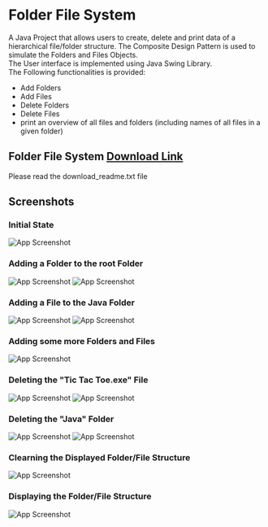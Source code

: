 # Folder File System
A Java Project that allows users to create, delete and print data of a hierarchical file/folder structure. The Composite Design Pattern is used to simulate the Folders and Files Objects.
\
The User interface is implemented using Java Swing Library. 
\
The Following functionalities is provided:
- Add Folders
- Add Files
- Delete Folders
- Delete Files
- print an overview of all files and folders (including names of all files in a given folder)

## Folder File System [Download Link](https://drive.google.com/drive/folders/1fmneL0-oHNxlZq6vOSu9D11s5ogcYy2x?usp=sharing)
Please read the download_readme.txt file

## Screenshots

### Initial State
![App Screenshot](https://github.com/youssef-gerges-ramzy-mokhtar/Folder-File-System/blob/main/Screenshots/1.png?raw=true)

### Adding a Folder to the root Folder
![App Screenshot](https://github.com/youssef-gerges-ramzy-mokhtar/Folder-File-System/blob/main/Screenshots/2.1.png?raw=true)
![App Screenshot](https://github.com/youssef-gerges-ramzy-mokhtar/Folder-File-System/blob/main/Screenshots/2.2.png?raw=true)

### Adding a File to the Java Folder 
![App Screenshot](https://github.com/youssef-gerges-ramzy-mokhtar/Folder-File-System/blob/main/Screenshots/3.1.png?raw=true)
![App Screenshot](https://github.com/youssef-gerges-ramzy-mokhtar/Folder-File-System/blob/main/Screenshots/3.2.png?raw=true)

### Adding some more Folders and Files
![App Screenshot](https://github.com/youssef-gerges-ramzy-mokhtar/Folder-File-System/blob/main/Screenshots/4.png?raw=true)

### Deleting the "Tic Tac Toe.exe" File
![App Screenshot](https://github.com/youssef-gerges-ramzy-mokhtar/Folder-File-System/blob/main/Screenshots/5.1.png?raw=true)
![App Screenshot](https://github.com/youssef-gerges-ramzy-mokhtar/Folder-File-System/blob/main/Screenshots/5.2.png?raw=true)

### Deleting the "Java" Folder
![App Screenshot](https://github.com/youssef-gerges-ramzy-mokhtar/Folder-File-System/blob/main/Screenshots/6.1.png?raw=true)
![App Screenshot](https://github.com/youssef-gerges-ramzy-mokhtar/Folder-File-System/blob/main/Screenshots/6.2.png?raw=true)

### Clearning the Displayed Folder/File Structure
![App Screenshot](https://github.com/youssef-gerges-ramzy-mokhtar/Folder-File-System/blob/main/Screenshots/7.png?raw=true)

### Displaying the Folder/File Structure
![App Screenshot](https://github.com/youssef-gerges-ramzy-mokhtar/Folder-File-System/blob/main/Screenshots/8.png?raw=true)
